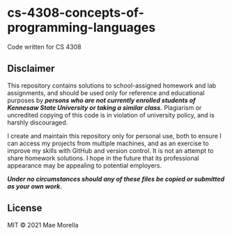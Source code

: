 # cs-4308-concepts-of-programming-languages

Code written for CS 4308

## Disclaimer

This repository contains solutions to school-assigned homework and lab assignments, and should be used only for reference and educational purposes by ***persons who are not currently enrolled students of Kennesaw State University or taking a similar class.*** Plagiarism or uncredited copying of this code is in violation of university policy, and is harshly discouraged.

I create and maintain this repository only for personal use, both to ensure I can access my projects from multiple machines, and as an exercise to improve my skills with GitHub and version control. It is not an attempt to share homework solutions. I hope in the future that its professional appearance may be appealing to potential employers.

***Under no circumstances should any of these files be copied or submitted as your own work.***

## License

MIT © 2021 Mae Morella
